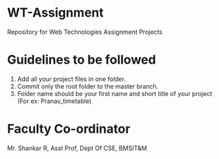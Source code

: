 # WT-Assignment
Repository for Web Technologies Assignment Projects

# Guidelines to be followed
1) Add all your project files in one folder.
2) Commit only the root folder to the master branch.
3) Folder name should be your first name and short title of your project (For ex: Pranav_timetable)




# Faculty Co-ordinator
Mr. Shankar R, Asst Prof, Dept Of CSE, BMSIT&M

